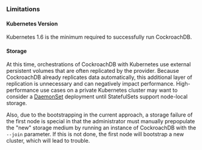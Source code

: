 ### Limitations

#### Kubernetes Version

Kubernetes 1.6 is the minimum required to successfully run CockroachDB.

#### Storage

At this time, orchestrations of CockroachDB with Kubernetes use external persistent volumes that are often replicated by the provider. Because CockroachDB already replicates data automatically, this additional layer of replication is unnecessary and can negatively impact performance. High-performance use cases on a private Kubernetes cluster may want to consider a [DaemonSet](https://kubernetes.io/docs/concepts/workloads/controllers/daemonset/) deployment until StatefulSets support node-local storage.

Also, due to the bootstrapping in the current approach, a storage failure of the first node is special in that the administrator must manually prepopulate the "new" storage medium by running an instance of CockroachDB with the `--join` parameter. If this is not done, the first node will bootstrap a new cluster, which will lead to trouble.
